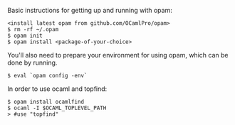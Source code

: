 Basic instructions for getting up and running with opam:

    <install latest opam from github.com/OCamlPro/opam>
    $ rm -rf ~/.opam
    $ opam init
    $ opam install <package-of-your-choice>

You'll also need to prepare your environment for using opam, which can be done by running.

    $ eval `opam config -env`

In order to use ocaml and topfind:

    $ opam install ocamlfind
    $ ocaml -I $OCAML_TOPLEVEL_PATH
    > #use "topfind"
